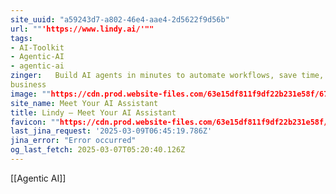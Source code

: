 ```yaml
---
site_uuid: "a59243d7-a802-46e4-aae4-2d5622f9d56b"
url: ""'https://www.lindy.ai/'""
tags:
- AI-Toolkit
- Agentic-AI
- agentic-ai
zinger:   Build AI agents in minutes to automate workflows, save time, and grow your
business
image: ""https://cdn.prod.website-files.com/63e15df811f9df22b231e58f/6724d4fc6feb5bd8e70f34c3_opengraph-title.jpg""
site_name: Meet Your AI Assistant
title: Lindy — Meet Your AI Assistant
favicon: ""https://cdn.prod.website-files.com/63e15df811f9df22b231e58f/6733c559fa6a679364b58973_32.png""
last_jina_request: '2025-03-09T06:45:19.786Z'
jina_error: "Error occurred"
og_last_fetch: 2025-03-07T05:20:40.126Z
---
```

[[Agentic AI]]
